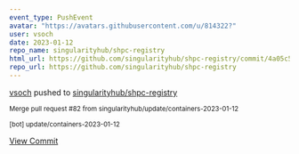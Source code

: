 ```yaml
---
event_type: PushEvent
avatar: "https://avatars.githubusercontent.com/u/814322?"
user: vsoch
date: 2023-01-12
repo_name: singularityhub/shpc-registry
html_url: https://github.com/singularityhub/shpc-registry/commit/4a05c5cae386faa7b33ee0db583f82d96d84d933
repo_url: https://github.com/singularityhub/shpc-registry
---
```


<a href='https://github.com/vsoch' target='_blank'>vsoch</a> pushed to <a href='https://github.com/singularityhub/shpc-registry' target='_blank'>singularityhub/shpc-registry</a>

<small>Merge pull request #82 from singularityhub/update/containers-2023-01-12

[bot] update/containers-2023-01-12</small>

<a href='https://github.com/singularityhub/shpc-registry/commit/4a05c5cae386faa7b33ee0db583f82d96d84d933' target='_blank'>View Commit</a>